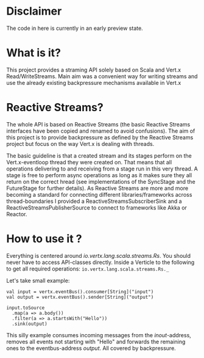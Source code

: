 Disclaimer
==========
The code in here is currently in an early preview state.

What is it?
===========
This project provides a straming API solely based on Scala and Vert.x Read/WriteStreams.
Main aim was a convenient way for writing streams and use the already existing backpressure mechanisms available in 
Vert.x

Reactive Streams?
=================
The whole API is based on Reactive Streams (the basic Reactive Streams interfaces have been copied and renamed to 
avoid confusions). The aim of this project is to provide backpressure as defined by the Reactive Streams project but 
focus on the way Vert.x is dealing with threads.

The basic guideline is that a created stream and its stages perform on the Vert.x-eventloop thread they were created on. 
That means that all operations delivering to and receiving from a stage run in this very thread. A stage is free to 
 perform async operations as long as it makes sure they all return on the correct hread (see implementations of the 
 SyncStage and the FutureStage for further details).
As Reactive Streams are more and more becoming a standard for connecting different libraries/frameworks across 
thread-boundaries I provided a ReactiveStreamsSubscriberSink and a ReactiveStreamsPublisherSource to connect to 
frameworks like Akka or Reactor.

How to use it ?
===============
Everything is centered around *io.vertx.lang.scala.streams.Rs*. You should never have to access API-classes directly.
Inside a Verticle to the following to get all required operations:
```io.vertx.lang.scala.streams.Rs._```

Let's take small example:
```
val input = vertx.eventBus().consumer[String]("input")
val output = vertx.eventBus().sender[String]("output")
  
input.toSource
  .map(a => a.body())
  .filter(a => a.startsWith("Hello"))
  .sink(output)
```
This silly example consumes incoming messages from the *inout*-address, removes all events not starting with "Hello" and
 forwards the remaining ones to the eventbus-address *output*. All covered by backpressure.
